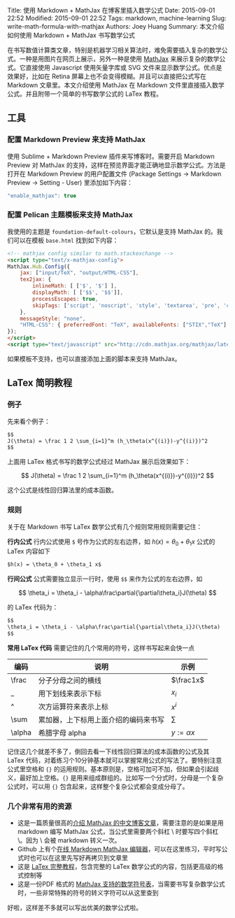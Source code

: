 Title: 使用 Markdown + MathJax 在博客里插入数学公式
Date: 2015-09-01 22:52
Modified: 2015-09-01 22:52
Tags: markdown, machine-learning
Slug: write-math-formula-with-mathjax
Authors: Joey Huang
Summary: 本文介绍如何使用 Markdown + MathJax 书写数学公式


在书写数值计算类文章，特别是机器学习相关算法时，难免需要插入复杂的数学公式。一种是用图片在网页上展示，另外一种是使用 [MathJax][1] 来展示复杂的数学公式。它直接使用 Javascript 使用矢量字库或 SVG 文件来显示数学公式。优点是效果好，比如在 Retina 屏幕上也不会变得模糊。并且可以直接把公式写在 Markdown 文章里。本文介绍使用 MathJax 在 Markdown 文件里直接插入数学公式。并且附带一个简单的书写数学公式的 LaTex 教程。

## 工具

### 配置 Markdown Preview 来支持 MathJax

使用 Sublime + Markdown Preview 插件来写博客时。需要开启 Markdown Preview 对 MathJax 的支持，这样在预览界面才能正确地显示数学公式。方法是打开在 Markdown Preview 的用户配置文件 (Package Settings -> Markdown Preview -> Setting - User) 里添加如下内容：

```javascript
"enable_mathjax": true
```

### 配置 Pelican 主题模板来支持 MathJax

我使用的主题是 `foundation-default-colours`，它默认是支持 MathJax 的。我们可以在模板 `base.html` 找到如下内容：

```html
<!-- mathjax config similar to math.stackexchange -->
<script type="text/x-mathjax-config">
MathJax.Hub.Config({
	jax: ["input/TeX", "output/HTML-CSS"],
	tex2jax: {
		inlineMath: [ ['$', '$'] ],
		displayMath: [ ['$$', '$$']],
		processEscapes: true,
		skipTags: ['script', 'noscript', 'style', 'textarea', 'pre', 'code']
	},
	messageStyle: "none",
	"HTML-CSS": { preferredFont: "TeX", availableFonts: ["STIX","TeX"] }
});
</script>
<script type="text/javascript" src="http://cdn.mathjax.org/mathjax/latest/MathJax.js?config=TeX-AMS-MML_HTMLorMML"></script>
```

如果模板不支持，也可以直接添加上面的脚本来支持 MathJax。

## LaTex 简明教程

### 例子

先来看个例子：

```markdown
$$
J(\theta) = \frac 1 2 \sum_{i=1}^m (h_\theta(x^{(i)})-y^{(i)})^2
$$
```

上面用 LaTex 格式书写的数学公式经过 MathJax 展示后效果如下：

$$
J(\theta) = \frac 1 2 \sum_{i=1}^m (h_\theta(x^{(i)})-y^{(i)})^2
$$

这个公式是线性回归算法里的成本函数。

### 规则

关于在 Markdown 书写 LaTex 数学公式有几个规则常用规则需要记住：

**行内公式**
行内公式使用 `$` 号作为公式的左右边界，如 $h(x) = \theta_0 + \theta_1 x$ 公式的 LaTex 内容如下

```markdown
$h(x) = \theta_0 + \theta_1 x$
```

**行间公式**
公式需要独立显示一行时，使用 `$$` 来作为公式的左右边界，如

$$
\theta_i = \theta_i - \alpha\frac\partial{\partial\theta_i}J(\theta)
$$

的 LaTex 代码为：

```markdown
$$
\theta_i = \theta_i - \alpha\frac\partial{\partial\theta_i}J(\theta)
$$
```

**常用 LaTex 代码**
需要记住的几个常用的符号，这样书写起来会快一点

编码      | 说明                               | 示例
---------|------------------------------------|----------
\frac    | 分子分母之间的横线                   | $\frac1x$
_        | 用下划线来表示下标                   | $x_i$
^        | 次方运算符来表示上标                 | $x^i$
\sum     | 累加器，上下标用上面介绍的编码来书写   | $\sum$
\alpha   | 希腊字母 alpha                      | $y := \alpha x$

记住这几个就差不多了，倒回去看一下线性回归算法的成本函数的公式及其 LaTex 代码，对着练习个10分钟基本就可以掌握常用公式的写法了。要特别注意公式里空格和 `{}` 的运用规则。基本原则是，空格可加可不加，但如果会引起歧义，最好加上空格。`{}` 是用来组成群组的。比如写一个分式时，分母是一个复杂公式时，可以用 `{}` 包含起来，这样整个复杂公式都会变成分母了。

### 几个非常有用的资源

* 这是一篇质量很高的[介绍 MathJax 的中文博客文章][5]，需要注意的是如果是用 markdown 编写 MathJax 公式，当公式里需要两个斜杠 \\ 时要写四个斜杠 \\。因为 \\ 会被 markdown 转义一次。
* Github 上有个[在线 Markdown MathJax 编辑器][2]，可以在这里练习，平时写公式时也可以在这里先写好再拷贝到文章里
* 这是 [LaTex 完整教程][3]，包含完整的 LaTex 数学公式的内容，包括更高级的格式控制等
* 这是一份PDF 格式的 [MathJax 支持的数学符号表][4]，当需要书写复杂数学公式时，一些非常特殊的符号的转义字符可以从这里查到

好啦，这样差不多就可以写出优美的数学公式啦。


[1]: https://www.mathjax.org
[2]: https://kerzol.github.io/markdown-mathjax/editor.html
[3]: http://www.forkosh.com/mathtextutorial.html
[4]: http://mirrors.ctan.org/info/symbols/math/maths-symbols.pdf
[5]: http://mlworks.cn/posts/introduction-to-mathjax-and-latex-expression/
